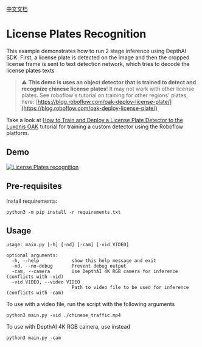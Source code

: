 [中文文档](README.zh-CN.md)

# License Plates Recognition

This example demonstrates how to run 2 stage inference using DepthAI SDK.
First, a license plate is detected on the image and then the cropped license frame is sent to text detection network,
which tries to decode the license plates texts


> :warning: **This demo is uses an object detector that is trained to detect and recognize chinese license plates**! It
> may not work with other license plates. See roboflow's tutorial on training for other regions' plates,
> here: [https://blog.roboflow.com/oak-deploy-license-plate/](https://blog.roboflow.com/oak-deploy-license-plate/)

Take a look
at [How to Train and Deploy a License Plate Detector to the Luxonis OAK](https://blog.roboflow.com/oak-deploy-license-plate/)
tutorial for training a custom detector using the Roboflow platform.

## Demo

[![License Plates recognition](https://user-images.githubusercontent.com/5244214/111202991-c62f3980-85c4-11eb-8bce-a3c517abeca1.gif)](https://www.youtube.com/watch?v=tB_-mVVNIro "License Plates recognition on DepthAI")

## Pre-requisites

Install requirements:

```
python3 -m pip install -r requirements.txt
```

## Usage

```
usage: main.py [-h] [-nd] [-cam] [-vid VIDEO]

optional arguments:
  -h, --help            show this help message and exit
  -nd, --no-debug       Prevent debug output
  -cam, --camera        Use DepthAI 4K RGB camera for inference (conflicts with -vid)
  -vid VIDEO, --video VIDEO
                        Path to video file to be used for inference (conflicts with -cam)
```

To use with a video file, run the script with the following arguments

```
python3 main.py -vid ./chinese_traffic.mp4
```

To use with DepthAI 4K RGB camera, use instead

```
python3 main.py -cam
``` 
